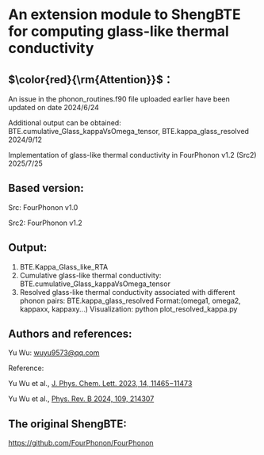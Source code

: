 # An extension module to ShengBTE for computing glass-like thermal conductivity

## $\color{red}{\rm{Attention}}$：

An issue in the phonon_routines.f90 file uploaded earlier have been updated on date 2024/6/24

Additional output can be obtained: BTE.cumulative_Glass_kappaVsOmega_tensor, BTE.kappa_glass_resolved 2024/9/12

Implementation of glass-like thermal conductivity in FourPhonon v1.2 (Src2) 2025/7/25

## Based version:

Src: FourPhonon v1.0

Src2: FourPhonon v1.2

## Output:

1. BTE.Kappa_Glass_like_RTA
2. Cumulative glass-like thermal conductivity: BTE.cumulative_Glass_kappaVsOmega_tensor  
3. Resolved glass-like thermal conductivity associated with different phonon pairs: BTE.kappa_glass_resolved   Format:(omega1, omega2, kappaxx, kappaxy...) Visualization: python plot_resolved_kappa.py
   
## Authors and references:

Yu Wu: wuyu9573@qq.com

Reference:

Yu Wu et al.,  [J. Phys. Chem. Lett. 2023, 14, 11465−11473](https://doi.org/10.1021/acs.jpclett.3c02940)

Yu Wu et al.,  [Phys. Rev. B 2024, 109, 214307](https://journals.aps.org/prb/abstract/10.1103/PhysRevB.109.214307)

## The original ShengBTE:

https://github.com/FourPhonon/FourPhonon

